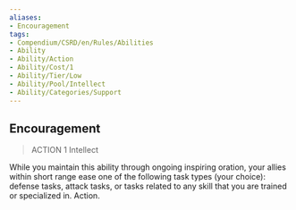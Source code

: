 ```yaml
---
aliases:
- Encouragement
tags:
- Compendium/CSRD/en/Rules/Abilities
- Ability
- Ability/Action
- Ability/Cost/1
- Ability/Tier/Low
- Ability/Pool/Intellect
- Ability/Categories/Support
---
```


  
## Encouragement  
>ACTION 1  Intellect  
  
While you maintain this ability through ongoing inspiring oration, your allies within short range ease one of the following task types (your choice): defense tasks, attack tasks, or tasks related to any skill that you are trained or specialized in. Action.